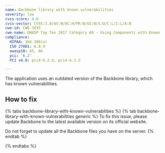 ```yaml
---
name: Backbone library with known vulnerabilities
severity: low
cvss-score: 4.8
cvss-vector: CVSS:3.0/AV:N/AC:H/PR:N/UI:N/S:U/C:L/I:L/A:N
cwe-id: CWE-1035
cwe-name: OWASP Top Ten 2017 Category A9 - Using Components with Known Vulnerabilities
compliance:
  HIPAA: 164.306(a)
  ISO 27001: A.8.9
  owasp10: A5, A6
  pci: '6.2'
  PCI v4.0: pci4-6.2.4, pci4-6.3.3

---            
```


The application uses an outdated version of the Backbone library, which has known vulnerabilities.

## How to fix

{% tabs backbone-library-with-known-vulnerabilities %}
{% tab backbone-library-with-known-vulnerabilities generic %}
To fix this issue, please update Backbone to the latest available version on its official website.

Do not forget to update all the Backbone files you have on the server.
{% endtab %}

{% endtabs %}
